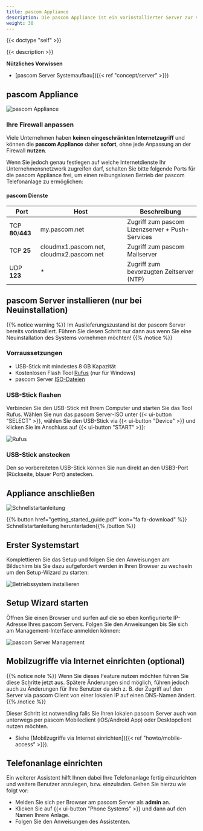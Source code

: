 ```yaml
---
title: pascom Appliance
description: Die pascom Appliance ist ein vorinstallierter Server zur Vor-Ort-Installation.
weight: 30
---
```


{{< doctype "self"  >}}

{{< description >}}

**Nützliches Vorwissen**


 * [pascom Server Systemaufbau]({{< ref "concept/server" >}})

## pascom Appliance

![pascom Appliance](pascom-appliance.png)


### Ihre Firewall anpassen

Viele Unternehmen haben **keinen eingeschränkten Internetzugriff** und können die **pascom Appliance** daher **sofort**, ohne jede Anpassung an der Firewall **nutzen**.

Wenn Sie jedoch genau festlegen auf welche Internetdienste Ihr Unternehmensnetzwerk zugreifen darf, schalten Sie bitte folgende Ports für die pascom Appliance frei, um einen reibungslosen Betrieb der pascom Telefonanlage zu ermöglichen:

#### pascom Dienste

| Port | Host | Beschreibung |
| ---- | ---- | ------------ |
| TCP **80**/**443** | my.pascom.net | Zugriff zum pascom Lizenzserver + Push-Services |
| TCP **25** | cloudmx1.pascom.net, cloudmx2.pascom.net | Zugriff zum pascom Mailserver |
| UDP **123** | \* | Zugriff zum bevorzugten Zeitserver (NTP) |


## pascom Server installieren (nur bei Neuinstallation)
{{% notice warning %}}
Im Auslieferungszustand ist der pascom Server bereits vorinstalliert. Führen Sie diesen Schritt nur dann aus wenn Sie eine Neuinstallation des Systems vornehmen möchten!
{{% /notice %}}

### Vorraussetzungen

* USB-Stick mit mindestes 8 GB Kapazität
* Kostenlosen Flash Tool [Rufus](https://rufus.akeo.ie/) (nur für Windows)
* pascom Server [ISO-Dateien](https://www.pascom.net/de/download/)

### USB-Stick flashen

Verbinden Sie den USB-Stick mit Ihrem Computer und starten Sie das Tool Rufus. Wählen Sie nun das pascom Server-ISO unter {{< ui-button "SELECT" >}}, wählen Sie den USB-Stick via {{< ui-button "Device" >}} und klicken Sie im Anschluss auf {{< ui-button "START" >}}:

![Rufus](rufus.png?width=300px "Rufus")

### USB-Stick anstecken

Den so vorbereiteten USB-Stick können Sie nun direkt an den USB3-Port (Rückseite, blauer Port) anstecken.

## Appliance anschließen

![Schnellstartanleitung](getting_started_guide.de.png?width=80%)

{{% button href="getting_started_guide.pdf" icon="fa fa-download" %}} Schnellstartanleitung herunterladen{{% /button %}}

## Erster Systemstart

Komplettieren Sie das Setup und folgen Sie den Anweisungen am Bildschirm bis Sie dazu aufgefordert werden in Ihren Browser zu wechseln um den Setup-Wizard zu starten:

![Betriebssystem installieren](tui.png)

## Setup Wizard starten

Öffnen Sie einen Browser und surfen auf die so eben konfigurierte IP-Adresse Ihres pascom Servers. Folgen Sie den Anweisungen bis Sie sich am Management-Interface anmelden können:

![pascom Server Management](management.png)

## Mobilzugriffe via Internet einrichten (optional)

{{% notice note %}}
Wenn Sie dieses Feature nutzen möchten führen Sie diese Schritte jetzt aus. Spätere Änderungen sind möglich, führen jedoch auch zu Änderungen für Ihre Benutzer da sich z. B. der Zugriff auf den Server via pascom Client von einer lokalen IP auf einen DNS-Namen ändert.
{{% /notice %}}

Dieser Schritt ist notwending falls Sie Ihren lokalen pascom Server auch von unterwegs per pascom Mobileclient (iOS/Android App) oder Desktopclient nutzen möchten.

 * Siehe [Mobilzugriffe via Internet einrichten]({{< ref "howto/mobile-access" >}}).

## Telefonanlage einrichten

Ein weiterer Assistent hilft Ihnen dabei Ihre Telefonanlage fertig einzurichten und weitere Benutzer anzulegen, bzw. einzuladen.
Gehen Sie hierzu wie folgt vor:

* Melden Sie sich per Browser am pascom Server als **admin** an.
* Klicken Sie auf {{< ui-button "Phone Systems" >}} und dann auf den Namen Ihrere Anlage.
* Folgen Sie den Anweisungen des Assistenten.
